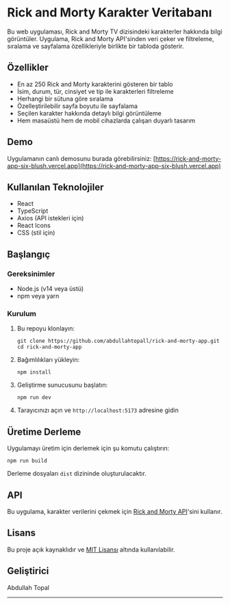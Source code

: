 # Rick and Morty Karakter Veritabanı

Bu web uygulaması, Rick and Morty TV dizisindeki karakterler hakkında bilgi görüntüler. Uygulama, Rick and Morty API'sinden veri çeker ve filtreleme, sıralama ve sayfalama özellikleriyle birlikte bir tabloda gösterir.

## Özellikler

- En az 250 Rick and Morty karakterini gösteren bir tablo
- İsim, durum, tür, cinsiyet ve tip ile karakterleri filtreleme
- Herhangi bir sütuna göre sıralama
- Özelleştirilebilir sayfa boyutu ile sayfalama
- Seçilen karakter hakkında detaylı bilgi görüntüleme
- Hem masaüstü hem de mobil cihazlarda çalışan duyarlı tasarım

## Demo

Uygulamanın canlı demosunu burada görebilirsiniz: [https://rick-and-morty-app-six-blush.vercel.app](https://rick-and-morty-app-six-blush.vercel.app)

## Kullanılan Teknolojiler

- React
- TypeScript
- Axios (API istekleri için)
- React Icons
- CSS (stil için)

## Başlangıç

### Gereksinimler

- Node.js (v14 veya üstü)
- npm veya yarn

### Kurulum

1. Bu repoyu klonlayın:
   ```
   git clone https://github.com/abdullahtopall/rick-and-morty-app.git
   cd rick-and-morty-app
   ```

2. Bağımlılıkları yükleyin:
   ```
   npm install
   ```

3. Geliştirme sunucusunu başlatın:
   ```
   npm run dev
   ```

4. Tarayıcınızı açın ve `http://localhost:5173` adresine gidin

## Üretime Derleme

Uygulamayı üretim için derlemek için şu komutu çalıştırın:

```
npm run build
```

Derleme dosyaları `dist` dizininde oluşturulacaktır.

## API

Bu uygulama, karakter verilerini çekmek için [Rick and Morty API](https://rickandmortyapi.com/)'sini kullanır.

## Lisans

Bu proje açık kaynaklıdır ve [MIT Lisansı](LICENSE) altında kullanılabilir.

## Geliştirici

Abdullah Topal

---
